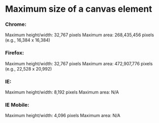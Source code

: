 # Maximum size of a canvas element

### Chrome:
Maximum height/width: 32,767 pixels
Maximum area: 268,435,456 pixels (e.g., 16,384 x 16,384)

### Firefox:
Maximum height/width: 32,767 pixels
Maximum area: 472,907,776 pixels (e.g., 22,528 x 20,992)

### IE:
Maximum height/width: 8,192 pixels
Maximum area: N/A

### IE Mobile:
Maximum height/width: 4,096 pixels
Maximum area: N/A
